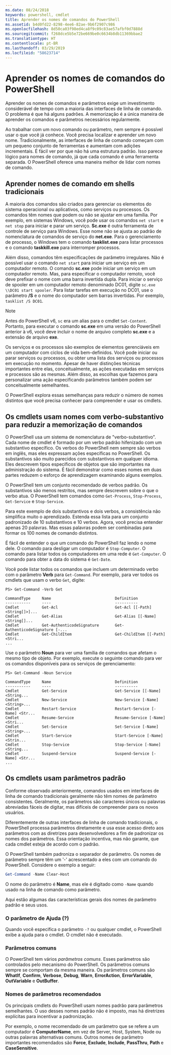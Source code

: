 ```yaml
---
ms.date: 08/24/2018
keywords: powershell, cmdlet
title: Aprender os nomes de comandos do PowerShell
ms.assetid: b4d0fd22-8298-4ee6-82ae-9b6f2907c986
ms.openlocfilehash: 8d50ca03f98ed4ca8f9c09c83ae57afbf0d7888d
ms.sourcegitcommit: f268dce5b5e72be669be0c6634b8db11369bbae2
ms.translationtype: HT
ms.contentlocale: pt-BR
ms.lasthandoff: 03/29/2019
ms.locfileid: "58623714"
---
```

# <a name="learning-powershell-command-names"></a>Aprender os nomes de comandos do PowerShell

Aprender os nomes de comandos e parâmetros exige um investimento considerável de tempo com a maioria das interfaces de linha de comando. O problema é que há alguns padrões. A memorização é a única maneira de aprender os comandos e parâmetros necessários regularmente.

Ao trabalhar com um novo comando ou parâmetro, nem sempre é possível usar o que você já conhece. Você precisa localizar e aprender um novo nome. Tradicionalmente, as interfaces de linha de comando começam com um pequeno conjunto de ferramentas e aumentam com adições incrementais. É fácil ver por que não há uma estrutura padrão.
Isso parece lógico para nomes de comando, já que cada comando é uma ferramenta separada. O PowerShell oferece uma maneira melhor de lidar com nomes de comando.

## <a name="learning-command-names-in-traditional-shells"></a>Aprender nomes de comando em shells tradicionais

A maioria dos comandos são criados para gerenciar os elementos do sistema operacional ou aplicativos, como serviços ou processos. Os comandos têm nomes que podem ou não se ajustar em uma família. Por exemplo, em sistemas Windows, você pode usar os comandos `net start` e `net stop` para iniciar e parar um serviço. **Sc.exe** é outra ferramenta de controle de serviço para Windows. Esse nome não se ajusta ao padrão de nomenclatura de comandos de serviço do **net.exe**. Para o gerenciamento de processo, o Windows tem o comando **tasklist.exe** para listar processos e o comando **taskkill.exe** para interromper processos.

Além disso, comandos têm especificações de parâmetro irregulares. Não é possível usar o comando `net start` para iniciar um serviço em um computador remoto. O comando **sc.exe** pode iniciar um serviço em um computador remoto. Mas, para especificar o computador remoto, você deve prefixar o nome com uma barra invertida dupla. Para iniciar o serviço de spooler em um computador remoto denominado DC01, digite `sc.exe \\DC01 start spooler`.
Para listar tarefas em execução no DC01, use o parâmetro **/S** e o nome do computador sem barras invertidas. Por exemplo, `tasklist /S DC01`.

> [!NOTE]
> Antes do PowerShell v6, `sc` era um alias para o cmdlet `Set-Content`. Portanto, para executar o comando **sc.exe** em uma versão do PowerShell anterior à v6, você deve incluir o nome de arquivo completo **sc.exe** e a extensão de arquivo **exe**.

Os serviços e os processos são exemplos de elementos gerenciáveis em um computador com ciclos de vida bem-definidos. Você pode iniciar ou parar serviços ou processos, ou obter uma lista dos serviços ou processos em execução no momento. Apesar de haver distinções técnicas importantes entre elas, conceitualmente, as ações executadas em serviços e processos são as mesmas. Além disso, as escolhas que fazemos para personalizar uma ação especificando parâmetros também podem ser conceitualmente semelhantes.

O PowerShell explora essas semelhanças para reduzir o número de nomes distintos que você precisa conhecer para compreender e usar os cmdlets.

## <a name="cmdlets-use-verb-noun-names-to-reduce-command-memorization"></a>Os cmdlets usam nomes com verbo-substantivo para reduzir a memorização de comandos

O PowerShell usa um sistema de nomenclatura de "verbo-substantivo". Cada nome de cmdlet é formado por um verbo padrão hifenizado com um substantivo específico. Os verbos do PowerShell nem sempre são verbos em inglês, mas eles expressam ações específicas no PowerShell. Os substantivos são muito parecidos com substantivos em qualquer idioma. Eles descrevem tipos específicos de objetos que são importantes na administração do sistema. É fácil demonstrar como esses nomes em duas partes reduzem o esforço de aprendizagem examinando alguns exemplos.

O PowerShell tem um conjunto recomendado de verbos padrão. Os substantivos são menos restritos, mas sempre descrevem sobre o que o verbo atua. O PowerShell tem comandos como `Get-Process`, `Stop-Process`, `Get-Service` e `Stop-Service`.

Para este exemplo de dois substantivos e dois verbos, a consistência não simplifica muito o aprendizado. Estenda essa lista para um conjunto padronizado de 10 substantivos e 10 verbos. Agora, você precisa entender apenas 20 palavras.
Mas essas palavras podem ser combinadas para formar os 100 nomes de comando distintos.

É fácil de entender o que um comando do PowerShell faz lendo o nome dele. O comando para desligar um computador é `Stop-Computer`. O comando para listar todos os computadores em uma rede é `Get-Computer`. O comando para obter a data do sistema é `Get-Date`.

Você pode listar todos os comandos que incluem um determinado verbo com o parâmetro **Verb** para `Get-Command`. Por exemplo, para ver todos os cmdlets que usam o verbo `Get`, digite:

```
PS> Get-Command -Verb Get

CommandType     Name                            Definition
-----------     ----                            ----------
Cmdlet          Get-Acl                         Get-Acl [[-Path] <String[]>]...
Cmdlet          Get-Alias                       Get-Alias [[-Name] <String[]...
Cmdlet          Get-AuthenticodeSignature       Get-AuthenticodeSignature [-...
Cmdlet          Get-ChildItem                   Get-ChildItem [[-Path] <Stri...
...
```

Use o parâmetro **Noun** para ver uma família de comandos que afetam o mesmo tipo de objeto. Por exemplo, execute o seguinte comando para ver os comandos disponíveis para os serviços de gerenciamento:

```
PS> Get-Command -Noun Service

CommandType     Name                            Definition
-----------     ----                            ----------
Cmdlet          Get-Service                     Get-Service [[-Name] <String...
Cmdlet          New-Service                     New-Service [-Name] <String>...
Cmdlet          Restart-Service                 Restart-Service [-Name] <Str...
Cmdlet          Resume-Service                  Resume-Service [-Name] <Stri...
Cmdlet          Set-Service                     Set-Service [-Name] <String>...
Cmdlet          Start-Service                   Start-Service [-Name] <Strin...
Cmdlet          Stop-Service                    Stop-Service [-Name] <String...
Cmdlet          Suspend-Service                 Suspend-Service [-Name] <Str...
...
```

## <a name="cmdlets-use-standard-parameters"></a>Os cmdlets usam parâmetros padrão

Conforme observado anteriormente, comandos usados em interfaces de linha de comando tradicionais geralmente não têm nomes de parâmetro consistentes. Geralmente, os parâmetros são caracteres únicos ou palavras abreviadas fáceis de digitar, mas difíceis de compreender para os novos usuários.

Diferentemente de outras interfaces de linha de comando tradicionais, o PowerShell processa parâmetros diretamente e usa esse acesso direto aos parâmetros com as diretrizes para desenvolvedores a fim de padronizar os nomes dos parâmetros. Essa orientação incentiva, mas não garante, que cada cmdlet esteja de acordo com o padrão.

O PowerShell também padroniza o separador de parâmetro. Os nomes de parâmetro sempre têm um '-' acrescentado a eles com um comando do PowerShell. Considere o exemplo a seguir:

```powershell
Get-Command -Name Clear-Host
```

O nome do parâmetro é **Name**, mas ele é digitado como `-Name` quando usado na linha de comando como parâmetro.

Aqui estão algumas das características gerais dos nomes de parâmetro padrão e seus usos.

### <a name="the-help-parameter-"></a>O parâmetro de Ajuda (?)

Quando você especifica o parâmetro `-?` ou qualquer cmdlet, o PowerShell exibe a ajuda para o cmdlet.
O cmdlet não é executado.

### <a name="common-parameters"></a>Parâmetros comuns

O PowerShell tem vários *parâmetros comuns*. Esses parâmetros são controlados pelo mecanismo do PowerShell. Os parâmetros comuns sempre se comportam da mesma maneira. Os parâmetros comuns são **WhatIf**, **Confirm**, **Verbose**, **Debug**, **Warn**, **ErrorAction**, **ErrorVariable**, **OutVariable** e **OutBuffer**.

### <a name="recommended-parameter-names"></a>Nomes de parâmetros recomendados

Os principais cmdlets do PowerShell usam nomes padrão para parâmetros semelhantes. O uso desses nomes padrão não é imposto, mas há diretrizes explícitas para incentivar a padronização.

Por exemplo, o nome recomendado de um parâmetro que se refere a um computador é **ComputerName**, em vez de Server, Host, System, Node ou outras palavras alternativas comuns. Outros nomes de parâmetro importantes recomendados são **Force**, **Exclude**, **Include**, **PassThru**, **Path** e **CaseSensitive**.
